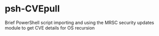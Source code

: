 # psh-CVEpull
Brief PowerShell script importing and using the MRSC security updates module to get CVE details for OS recursion
